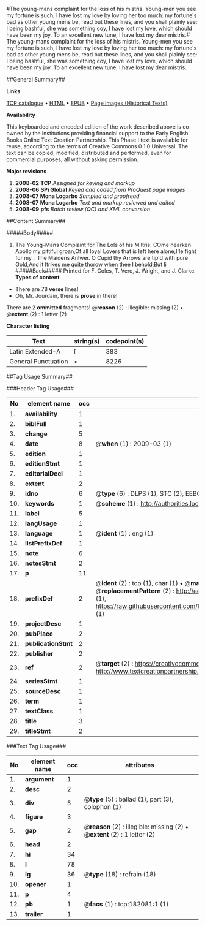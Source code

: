 #The young-mans complaint for the loss of his mistris. Young-men you see my fortune is such, I have lost my love by loving her too much: my fortune's bad as other young mens be, read but these lines, and you shall plainly see: I being bashful, she was something coy, I have lost my love, which should have been my joy. To an excellent new tune, I have lost my dear mistris.#
The young-mans complaint for the loss of his mistris. Young-men you see my fortune is such, I have lost my love by loving her too much: my fortune's bad as other young mens be, read but these lines, and you shall plainly see: I being bashful, she was something coy, I have lost my love, which should have been my joy. To an excellent new tune, I have lost my dear mistris.

##General Summary##

**Links**

[TCP catalogue](http://www.ota.ox.ac.uk/tcp/)  • 
[HTML](http://tei.it.ox.ac.uk/tcp/Texts-HTML/free/B06/B06777.html)  • 
[EPUB](http://tei.it.ox.ac.uk/tcp/Texts-EPUB/free/B06/B06777.epub) • 
[Page images (Historical Texts)](https://data.historicaltexts.jisc.ac.uk/view?pubId=eebo-99887373e&pageId=eebo-99887373e-182081-1)

**Availability**

This keyboarded and encoded edition of the
	       work described above is co-owned by the institutions
	       providing financial support to the Early English Books
	       Online Text Creation Partnership. This Phase I text is
	       available for reuse, according to the terms of Creative
	       Commons 0 1.0 Universal. The text can be copied,
	       modified, distributed and performed, even for
	       commercial purposes, all without asking permission.

**Major revisions**

1. __2008-02__ __TCP__ *Assigned for keying and markup*
1. __2008-06__ __SPi Global__ *Keyed and coded from ProQuest page images*
1. __2008-07__ __Mona Logarbo__ *Sampled and proofread*
1. __2008-07__ __Mona Logarbo__ *Text and markup reviewed and edited*
1. __2008-09__ __pfs__ *Batch review (QC) and XML conversion*

##Content Summary##

#####Body#####

1. The Young-Mans Complaint for The Loſs of his Miſtris.
COme hearken Apollo my pittiful groan,Of all loyal Lovers that is left here alone;I'le fight for my 
    _ The Maidens Anſwer.
O Cupid thy Arrows are tip'd with pure Gold,And it ſtrikes me quite thorow when thee I behold;But li
#####Back#####
Printed for F. Coles, T. Vere, J. Wright, and J. Clarke.
**Types of content**

  * There are 78 **verse** lines!
  * Oh, Mr. Jourdain, there is **prose** in there!

There are 2 **ommitted** fragments! 
 @__reason__ (2) : illegible: missing (2)  •  @__extent__ (2) : 1 letter (2)

**Character listing**


|Text|string(s)|codepoint(s)|
|---|---|---|
|Latin Extended-A|ſ|383|
|General Punctuation|•|8226|

##Tag Usage Summary##

###Header Tag Usage###

|No|element name|occ|attributes|
|---|---|---|---|
|1.|__availability__|1||
|2.|__biblFull__|1||
|3.|__change__|5||
|4.|__date__|8| @__when__ (1) : 2009-03 (1)|
|5.|__edition__|1||
|6.|__editionStmt__|1||
|7.|__editorialDecl__|1||
|8.|__extent__|2||
|9.|__idno__|6| @__type__ (6) : DLPS (1), STC (2), EEBO-CITATION (1), PROQUEST (1), VID (1)|
|10.|__keywords__|1| @__scheme__ (1) : http://authorities.loc.gov/ (1)|
|11.|__label__|5||
|12.|__langUsage__|1||
|13.|__language__|1| @__ident__ (1) : eng (1)|
|14.|__listPrefixDef__|1||
|15.|__note__|6||
|16.|__notesStmt__|2||
|17.|__p__|11||
|18.|__prefixDef__|2| @__ident__ (2) : tcp (1), char (1)  •  @__matchPattern__ (2) : ([0-9\-]+):([0-9IVX]+) (1), (.+) (1)  •  @__replacementPattern__ (2) : http://eebo.chadwyck.com/downloadtiff?vid=$1&page=$2 (1), https://raw.githubusercontent.com/textcreationpartnership/Texts/master/tcpchars.xml#$1 (1)|
|19.|__projectDesc__|1||
|20.|__pubPlace__|2||
|21.|__publicationStmt__|2||
|22.|__publisher__|2||
|23.|__ref__|2| @__target__ (2) : https://creativecommons.org/publicdomain/zero/1.0/ (1), http://www.textcreationpartnership.org/docs/. (1)|
|24.|__seriesStmt__|1||
|25.|__sourceDesc__|1||
|26.|__term__|1||
|27.|__textClass__|1||
|28.|__title__|3||
|29.|__titleStmt__|2||


###Text Tag Usage###

|No|element name|occ|attributes|
|---|---|---|---|
|1.|__argument__|1||
|2.|__desc__|2||
|3.|__div__|5| @__type__ (5) : ballad (1), part (3), colophon (1)|
|4.|__figure__|3||
|5.|__gap__|2| @__reason__ (2) : illegible: missing (2)  •  @__extent__ (2) : 1 letter (2)|
|6.|__head__|2||
|7.|__hi__|34||
|8.|__l__|78||
|9.|__lg__|36| @__type__ (18) : refrain (18)|
|10.|__opener__|1||
|11.|__p__|4||
|12.|__pb__|1| @__facs__ (1) : tcp:182081:1 (1)|
|13.|__trailer__|1||
